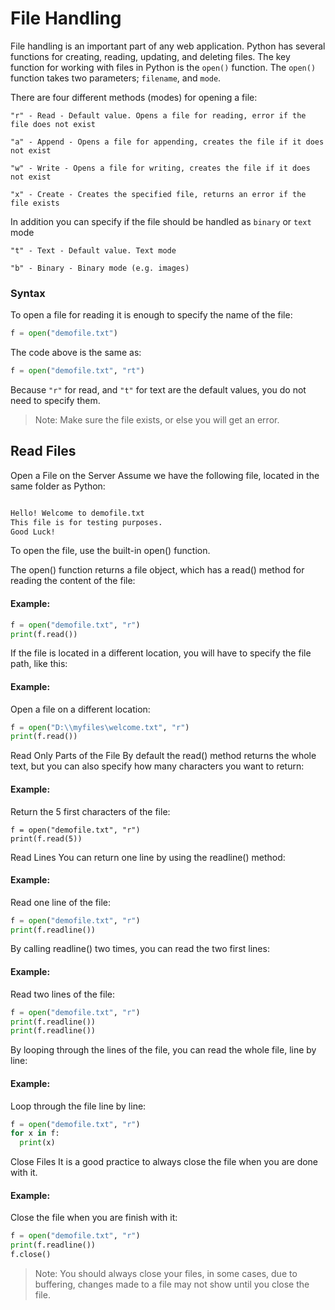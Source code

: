 # File Handling

File handling is an important part of any web application. Python has several functions for creating, reading, updating, and deleting files. The key function for working with files in Python is the `open()` function. The `open()` function takes two parameters; `filename`, and `mode`.

There are four different methods (modes) for opening a file:
```
"r" - Read - Default value. Opens a file for reading, error if the file does not exist

"a" - Append - Opens a file for appending, creates the file if it does not exist

"w" - Write - Opens a file for writing, creates the file if it does not exist

"x" - Create - Creates the specified file, returns an error if the file exists
```
In addition you can specify if the file should be handled as `binary` or `text` mode
```
"t" - Text - Default value. Text mode

"b" - Binary - Binary mode (e.g. images)
```

### Syntax
To open a file for reading it is enough to specify the name of the file:
```py
f = open("demofile.txt")
```
The code above is the same as:
```python
f = open("demofile.txt", "rt")
```
Because `"r"` for read, and `"t"` for text are the default values, you do not need to specify them.

> Note: Make sure the file exists, or else you will get an error.

## Read Files
Open a File on the Server
Assume we have the following file, located in the same folder as Python:

```demofile.txt

Hello! Welcome to demofile.txt
This file is for testing purposes.
Good Luck!
```
To open the file, use the built-in open() function.

The open() function returns a file object, which has a read() method for reading the content of the file:

#### Example:
```py
f = open("demofile.txt", "r")
print(f.read())
```
If the file is located in a different location, you will have to specify the file path, like this:

#### Example:
Open a file on a different location:
```py
f = open("D:\\myfiles\welcome.txt", "r")
print(f.read())
```
Read Only Parts of the File
By default the read() method returns the whole text, but you can also specify how many characters you want to return:

#### Example:
Return the 5 first characters of the file:
```
f = open("demofile.txt", "r")
print(f.read(5))
```
Read Lines
You can return one line by using the readline() method:

#### Example:
Read one line of the file:
```py
f = open("demofile.txt", "r")
print(f.readline())
```
By calling readline() two times, you can read the two first lines:

#### Example:
Read two lines of the file:
```py
f = open("demofile.txt", "r")
print(f.readline())
print(f.readline())
```
By looping through the lines of the file, you can read the whole file, line by line:

#### Example:
Loop through the file line by line:
```py
f = open("demofile.txt", "r")
for x in f:
  print(x)
  ```
Close Files
It is a good practice to always close the file when you are done with it.

#### Example:
Close the file when you are finish with it:
```py
f = open("demofile.txt", "r")
print(f.readline())
f.close()
```
> Note: You should always close your files, in some cases, due to buffering, changes made to a file may not show until you close the file.
